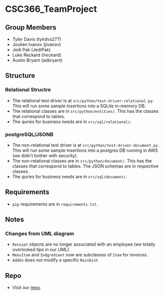 # CSC366_TeamProject
## Group Members
 * Tyler Davis (tylrdvs277)
 * Joulien Ivanov (jivanov)
 * Jedi Pak (JediPak)
 * Luke Reckard (lreckard)
 * Austin Bryant (adbryant)
## Structure
### Relational Structre
 * The relational test driver is at `src/python/test-driver-relational.py`. This will run some sample insertions into a SQLite in-memory DB.
 * The relational classes are in `src/python/entities/`. This has the classes that correspond to tables.
 * The quries for business needs are in `src/sql/relational/`.
### postgreSQL/JSONB
 * The non-relational test driver is at `src/python/test-driver-document.py`. This will run some sample insertions into a postgres DB running in AWS (we didn't bother with security).
 * The non-relational classes are in `src/python/document/`. This has the classes that correspond to tables. The JSON schemas are in respective classes.
 * The quries for business needs are in `src/sql/document/`.
## Requirements
 * `pip` requirements are in `requirements.txt`.
## Notes
### Changes from UML diagram
 * `Receipt` objects are no longer associated with an employee (we totally overlooked tips in our UML).
 * `MenuItem` and `Indgredient` now are subclasses of `Item` for invoices.
 * `AddOn` does not modify a specific `MainDish`
## Repo
 * Visit our [repo](https://github.com/JediPak/CSC366_TeamProject).